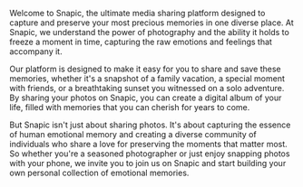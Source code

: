 Welcome to Snapic, the ultimate media sharing platform designed to capture and preserve your most precious memories in one diverse place. At Snapic, we understand the power of photography and the ability it holds to freeze a moment in time, capturing the raw emotions and feelings that accompany it.

Our platform is designed to make it easy for you to share and save these memories, whether it's a snapshot of a family vacation, a special moment with friends, or a breathtaking sunset you witnessed on a solo adventure. By sharing your photos on Snapic, you can create a digital album of your life, filled with memories that you can cherish for years to come.

But Snapic isn't just about sharing photos. It's about capturing the essence of human emotional memory and creating a diverse community of individuals who share a love for preserving the moments that matter most. So whether you're a seasoned photographer or just enjoy snapping photos with your phone, we invite you to join us on Snapic and start building your own personal collection of emotional memories.
